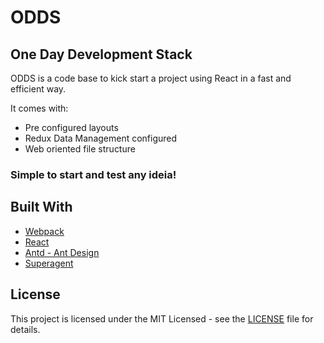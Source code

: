 # ODDS

## One Day Development Stack

ODDS is a code base to kick start a project using React in a fast and efficient way.

It comes with:
- Pre configured layouts
- Redux Data Management configured
- Web oriented file structure

### Simple to start and test any ideia!

## Built With

- [Webpack](https://github.com/webpack/webpack)
- [React](https://reactjs.org)
- [Antd - Ant Design](https://ant.design/)
- [Superagent](https://github.com/visionmedia/superagent)

## License

This project is licensed under the MIT Licensed - see the [LICENSE](https://github.com/FerJSsilva/Odds-Reactor/blob/master/LICENSE) file for details.
